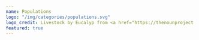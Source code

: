```yaml
---
name: Populations
logo: "/img/categories/populations.svg"
logo_credit: Livestock by Eucalyp from <a href="https://thenounproject.com/browse/icons/term/livestock/" target="_blank" title="Livestock Icons">Noun Project</a> (CC BY 3.0)
featured: true
---
```

